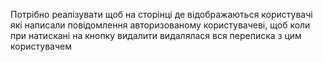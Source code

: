 Потрібно реалізувати щоб на сторінці де відображаються користувачі які написали повідомлення авторизованому користувачеві, щоб коли при натискані на кнопку видалити видалялася вся переписка з цим користувачем

